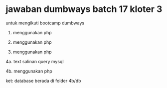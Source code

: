 # jawaban dumbways batch 17 kloter 3
untuk mengikuti bootcamp dumbways

1. menggunakan php 

2. menggunakan php

3. menggunakan php

4a. text salinan query mysql

4b. menggunakan php 

ket:
database berada di folder 4b/db
